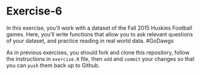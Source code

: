 # Exercise-6
In this exercise, you'll work with a dataset of the Fall 2015 Huskies Football games. Here, you'll write functions that allow you to ask relevant questions of your dataset, and practice reading in real world data. #GoDawgs

As in previous exercises, you should fork and clone this repository, follow the instructions in `exercise.R` file, then `add` and `commit` your changes so that you can `push` them back up to Github.

